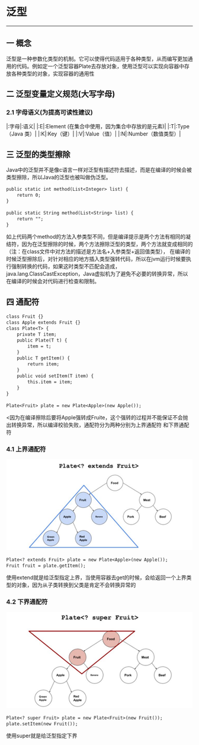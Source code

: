 # 泛型
---
## 一 概念
泛型是一种参数化类型的机制。它可以使得代码适用于各种类型，从而编写更加通用的代码。例如定一个泛型容器Plate去存放对象，使用泛型可以实现向容器中存放各种类型的对象，实现容器的通用性
    
## 二 泛型变量定义规范(大写字母)
### 2.1 字母语义(为提高可读性建议)
|:字母|:语义|
|:E|:Element (在集合中使用，因为集合中存放的是元素)|
|:T|:Type（Java 类）|
|:K|:Key（键）|
|:V|:Value（值）|
|:N|:Number（数值类型）|

## 三 泛型的类型擦除
Java中的泛型并不是像c语言一样对泛型有描述符去描述，而是在编译的时候会被类型擦除，所以Java的泛型也被叫做伪泛型。
	
    public static int method(List<Integer> list) {
        return 0;
    }

    public static String method(List<String> list) {
        return "";
    }

如上代码两个method的方法入参类型不同，但是编译提示是两个方法有相同的凝结符，因为在泛型擦除的时候，两个方法擦除泛型的类型，两个方法就变成相同的（注：在class文件中对方法的描述是方法名+入参类型+返回值类型），
在编译的时候泛型擦除后，对针对相应的地方插入类型强转代码，所以在jvm运行时候要执行强制转换的代码，如果这时类型不匹配会造成， 
java.lang.ClassCastException，Java虚拟机为了避免不必要的转换异常，所以在编译的时候会对代码进行检查和限制。


## 四 通配符
    class Fruit {}
    class Apple extends Fruit {}
    class Plate<T> {   
        private T item;
        public Plate(T t) {
            item = t;
        }
        public T getItem() {
            return item;
        }
        public void setItem(T item) {
            this.item = item;
        }
    }
    
    Plate<Fruit> plate = new Plate<Apple>(new Apple());

<因为在编译擦除后要将Apple强转成Fruite，这个强转的过程并不能保证不会抛出转换异常，所以编译校验失败，通配符分为两种分别为上界通配符
和下界通配符
    	
### 4.1 上界通配符
![upper](../../picture/generic/upper.png)

    Plate<? extends Fruit> plate = new Plate<Apple>(new Apple());
    Fruit fruit = plate.getItem();
使用extend就是给泛型指定上界，当使用容器去get的时候，会给返回一个上界类型的对象，因为从子类转换到父类是肯定不会转换异常的

### 4.2 下界通配符
![down](../../picture/generic/down.png)

    Plate<? super Fruit> plate = new Plate<Fruit>(new Fruit());
    plate.setItem(new Fruit());
使用super就是给泛型指定下界